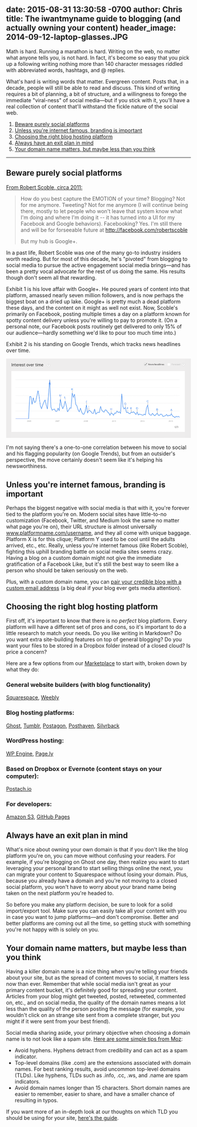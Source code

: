 date: 2015-08-31 13:30:58 -0700
author: Chris
title: The iwantmyname guide to blogging (and actually owning your content)
header_image: 2014-09-12-laptop-glasses.JPG
----

<!-- excerpt -->

Math is hard. Running a marathon is hard. Writing on the web, no matter what anyone tells you, is not hard. In fact, it's become so easy that you pick up a following writing nothing more than 140 character messages riddled with abbreviated words, hashtags, and @ replies. 

What's hard is writing words that matter. Evergreen content. Posts that, in a decade, people will still be able to read and discuss. This kind of writing requires a bit of planning, a bit of structure, and a willingness to forego the immediate "viral-ness" of social media—but if you stick with it, you'll have a real collection of content that'll withstand the fickle nature of the social web. 

<!-- /excerpt -->

1. [Beware purely social platforms](#section-1)
2. [Unless you're internet famous, branding is important](#section-2)
3. [Choosing the right blog hosting platform](#section-3)
4. [Always have an exit plan in mind](#section-4)
5. [Your domain name matters, but maybe less than you think](#section-5)

***

<h2 id="section-1">Beware purely social platforms</h2>

[From Robert Scoble, circa 2011:](http://www.businessinsider.com/robert-scoble-why-im-still-betting-my-future-on-google-2011-9)

> How do you best capture the EMOTION of your time? Blogging? Not for me anymore. Tweeting? Not for me anymore (I will continue being there, mostly to let people who won't leave that system know what I'm doing and where I'm doing it -- it has turned into a UI for my Facebook and Google behaviors). Facebooking? Yes. I'm still there and will be for forseeable future at http://facebook.com/robertscoble
> 
> But my hub is Google+.

In a past life, Robert Scoble was one of the many go-to industry insiders worth reading. But for most of this decade, he's "pivoted" from blogging to social media to pursue the active engagement social media brings—and has been a pretty vocal advocate for the rest of us doing the same. His results though don't seem all that rewarding. 

Exhibit 1 is his love affair with Google+. He poured years of content into that platform, amassed nearly seven million followers, and is now perhaps the biggest boat on a dried up lake. Google+ is pretty much a dead platform these days, and the content on it might as well not exist. Now, Scoble's primarily on Facebook, posting multiple times a day on a platform known for spotty content delivery unless you're willing to pay to promote it. (On a personal note, our Facebook posts routinely get delivered to only 15% of our audience—hardly something we'd like to pour too much time into.)

Exhibit 2 is his standing on Google Trends, which tracks news headlines over time.

![Scoble trend](/media/2015-08-31-scoble-trend.png)

I'm not saying there's a one-to-one correlation between his move to social and his flagging popularity (on Google Trends), but from an outsider's perspective, the move certainly doesn't seem like it's helping his newsworthiness.

<h2 id="section-2">Unless you're internet famous, branding is important</h2>

Perhaps the biggest negative with social media is that with it, you're forever tied to the platform you're on. Modern social sites have little-to-no customization (Facebook, Twitter, and Medium look the same no matter what page you're on), their URL structure is almost universally www.platformname.com/username, and they all come with unique baggage. Platform X is for this clique; Platform Y used to be cool until the adults arrived, etc., etc. Really, unless you're internet famous (like Robert Scoble), fighting this uphill branding battle on social media sites seems crazy. Having a blog on a custom domain might not give the immediate gratification of a Facebook Like, but it's still the best way to seem like a person who should be taken seriously on the web.

Plus, with a custom domain name, you can [pair your credible blog with a custom email address](https://iwantmyname.com/blog/2015/06/the-guide-to-getting-your-own-custom-email-address.html) (a big deal if your blog ever gets media attention).

<h2 id="section-3">Choosing the right blog hosting platform</h2>

First off, it's important to know that there is no *perfect* blog platform. Every platform will have a different set of pros and cons, so it's important to do a little research to match your needs. Do you like writing in Markdown? Do you want extra site-building features on top of general blogging? Do you want your files to be stored in a Dropbox folder instead of a closed cloud? Is price a concern?

Here are a few options from our [Marketplace](https://iwantmyname.com/services) to start with, broken down by what they do:

### General website builders (with blog functionality)

[Squarespace](https://iwantmyname.com/features/applications/custom-domain-apps/websites/squarespace-build-your-website-with-own-url), [Weebly](https://iwantmyname.com/features/applications/custom-domain-apps/websites/weebly-create-free-website-with-own-address)

### Blog hosting platforms:

[Ghost](https://iwantmyname.com/services/blog-hosting/ghost-custom-domain), [Tumblr](https://iwantmyname.com/features/applications/custom-domain-apps/blogs/tumblr-tumblelog-easy-blog-with-own-url), [Postagon](https://iwantmyname.com/services/blog-hosting/postagon-custom-domain), [Posthaven](https://iwantmyname.com/services/blog-hosting/posthaven-custom-domain), [Silvrback](https://iwantmyname.com/services/blog-hosting/silvrback-custom-domain)

### WordPress hosting:

[WP Engine](https://iwantmyname.com/services/blog-hosting/wpengine-wordpress-custom-domain), [Page.ly](https://iwantmyname.com/services/blog-hosting/register-custom-domain-page.ly)

### Based on Dropbox or Evernote (content stays on your computer):

[Postach.io](https://iwantmyname.com/services/blog-hosting/postachio)

### For developers:

[Amazon S3](https://iwantmyname.com/services/developer/setup-custom-domain-amazon-s3), [GitHub Pages](https://iwantmyname.com/services/developer/github-pages-custom-domain)

<h2 id="section-4">Always have an exit plan in mind</h2>

What's nice about owning your own domain is that if you don't like the blog platform you're on, you can move without confusing your readers. For example, if you're blogging on Ghost one day, then realize you want to start leveraging your personal brand to start selling things online the next, you can migrate your content to Squarespace without losing your domain. Plus, because you already have a domain and you're not moving to a closed social platform, you won't have to worry about your brand name being taken on the next platform you're headed to.

So before you make any platform decision, be sure to look for a solid import/export tool. Make sure you can easily take all your content with you in case you want to jump platforms—and don't compromise. Better and better platforms are coming out all the time, so getting stuck with something you're not happy with is solely on you.

<h2 id="section-5">Your domain name matters, but maybe less than you think</h2>

Having a killer domain name is a nice thing when you're telling your friends about your site, but as the spread of content moves to social, it matters less now than ever. Remember that while social media isn't great as your primary content bucket, it's definitely good for spreading your content. Articles from your blog might get tweeted, posted, retweeted, commented on, etc., and on social media, the quality of the domain names means a lot less than the quality of the person posting the message (for example, you wouldn't click on an strange site sent from a complete stranger, but you might if it were sent from your best friend). 

Social media sharing aside, your primary objective when choosing a domain name is to not look like a spam site. [Here are some simple tips from Moz](https://moz.com/learn/seo/domain):

> 
+ Avoid hyphens. Hyphens detract from credibility and can act as a spam indicator.
+ Top-level domains (like .com) are the extensions associated with domain names. For best ranking results, avoid uncommon top-level domains (TLDs). Like hyphens, TLDs such as .info, .cc, .ws, and .name are spam indicators.
+ Avoid domain names longer than 15 characters. Short domain names are easier to remember, easier to share, and have a smaller chance of resulting in typos.

If you want more of an in-depth look at our thoughts on which TLD you should be using for your site, [here's the guide](https://iwantmyname.com/blog/2015/06/how-to-pick-the-right-domain-extension.html).
